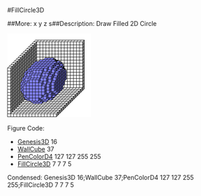 #FillCircle3D

##More: x y z s##Description: Draw Filled 2D Circle <x> <y> <z> <radius>

![](FillCircle3D.png)

Figure Code:
- [Genesis3D](Genesis3D.md) 16
- [WallCube](WallCube.md) 37
- [PenColorD4](PenColorD4.md) 127 127 255 255
- [FillCircle3D](FillCircle3D.md) 7 7 7 5

Condensed: Genesis3D 16;WallCube 37;PenColorD4 127 127 255 255;FillCircle3D 7 7 7 5


